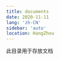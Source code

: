 ```yaml
---
title: documents
date: 2020-11-11
lang: 'zh-CN'
sidebar: 'auto'
location: HangZhou
---
```


此目录用于存放文档